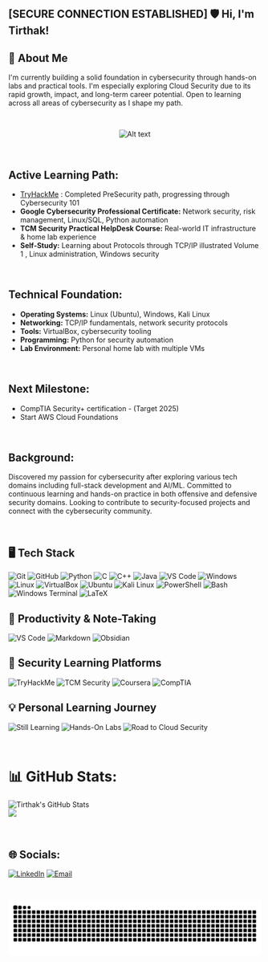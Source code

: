 ## [SECURE CONNECTION ESTABLISHED] 🛡️ Hi, I'm Tirthak!

## 💫 About Me

I'm currently building a solid foundation in cybersecurity through hands-on labs and practical tools. I'm especially exploring Cloud Security due to its rapid growth, impact, and long-term career potential. Open to learning across all areas of cybersecurity as I shape my path.

<br>


<p align="center">
  <img src="https://i.pinimg.com/originals/dc/4d/b1/dc4db1c340e223ef56883a33df40e00b.gif" alt="Alt text" width="700"/>
</p>


<br>

## Active Learning Path:
- [TryHackMe](https://tryhackme.com/p/Sovereign10) : Completed PreSecurity path, progressing through Cybersecurity 101
- **Google Cybersecurity Professional Certificate:** Network security, risk management, Linux/SQL, Python automation
- **TCM Security Practical HelpDesk Course:** Real-world IT infrastructure & home lab experience
- **Self-Study:** Learning about Protocols through TCP/IP illustrated Volume 1 , Linux administration, Windows security 

<br>

## Technical Foundation:
- **Operating Systems:** Linux (Ubuntu), Windows, Kali Linux
- **Networking:** TCP/IP fundamentals, network security protocols
- **Tools:** VirtualBox, cybersecurity tooling
- **Programming:** Python for security automation
- **Lab Environment:** Personal home lab with multiple VMs

<br>

## Next Milestone: 
- CompTIA Security+ certification - (Target 2025)
- Start AWS Cloud Foundations  

<br>

## Background:
Discovered my passion for cybersecurity after exploring various tech domains including full-stack development and AI/ML.
Committed to continuous learning and hands-on practice in both offensive and defensive security domains. Looking to contribute to security-focused projects and connect with the cybersecurity community.

<br>

## 🖥️ Tech Stack

![Git](https://img.shields.io/badge/GIT-E44C30?logo=git&logoColor=white&style=for-the-badge)
![GitHub](https://img.shields.io/badge/GitHub-181717?logo=github&logoColor=white&style=for-the-badge)
![Python](https://img.shields.io/badge/Python-3776AB?logo=python&logoColor=white&style=for-the-badge)
![C](https://img.shields.io/badge/C-00599C?logo=c&logoColor=white&style=for-the-badge)
![C++](https://img.shields.io/badge/C++-004482?logo=c%2B%2B&logoColor=white&style=for-the-badge)
![Java](https://img.shields.io/badge/Java-ED8B00?logo=java&logoColor=white&style=for-the-badge)
![VS Code](https://img.shields.io/badge/VS_Code-007ACC?logo=visual-studio-code&logoColor=white&style=for-the-badge)
![Windows](https://img.shields.io/badge/Windows-0078D6?logo=windows&logoColor=white&style=for-the-badge)
![Linux](https://img.shields.io/badge/Linux-FCC624?logo=linux&logoColor=black&style=for-the-badge)
![VirtualBox](https://img.shields.io/badge/VirtualBox-183A61?logo=virtualbox&logoColor=white&style=for-the-badge)
![Ubuntu](https://img.shields.io/badge/Ubuntu-E95420?logo=ubuntu&logoColor=white&style=for-the-badge)
![Kali Linux](https://img.shields.io/badge/Kali_Linux-557C94?logo=kalilinux&logoColor=white&style=for-the-badge)
![PowerShell](https://img.shields.io/badge/PowerShell-5391FE?logo=powershell&logoColor=white&style=for-the-badge)
![Bash](https://img.shields.io/badge/Bash_Script-121011?logo=gnubash&logoColor=white&style=for-the-badge)
![Windows Terminal](https://img.shields.io/badge/Windows_Terminal-4D4D4D?style=for-the-badge)
![LaTeX](https://img.shields.io/badge/LaTeX-008080?logo=latex&logoColor=white&style=for-the-badge)



## 🧰 Productivity & Note-Taking

![VS Code](https://img.shields.io/badge/VS_Code-007ACC?logo=visual-studio-code&logoColor=white&style=for-the-badge)
![Markdown](https://img.shields.io/badge/Markdown-000000?logo=markdown&logoColor=white&style=for-the-badge)
![Obsidian](https://img.shields.io/badge/Obsidian-purple?logo=obsidian&logoColor=white&style=for-the-badge)


## 🔐 Security Learning Platforms

![TryHackMe](https://img.shields.io/badge/TryHackMe-6f42c1?logo=tryhackme&logoColor=white&style=for-the-badge)
![TCM Security](https://img.shields.io/badge/TCM_Security-343a40?logo=hackthebox&logoColor=white&style=for-the-badge)
![Coursera](https://img.shields.io/badge/Coursera-0056D2?logo=coursera&logoColor=white&style=for-the-badge)
![CompTIA](https://img.shields.io/badge/CompTIA-ED1C24?logo=comptia&logoColor=white&style=for-the-badge)

## 💡 Personal Learning Journey

![Still Learning](https://img.shields.io/badge/Still_Learning-E67E22?style=for-the-badge)
![Hands-On Labs](https://img.shields.io/badge/Hands--On_Labs-007ec6?style=for-the-badge)
![Road to Cloud Security](https://img.shields.io/badge/Road_to_Cloud_Security-purple?style=for-the-badge)


<br>

# 📊 GitHub Stats:
![Tirthak's GitHub Stats](https://github-readme-stats.vercel.app/api?username=Tirthak10&show_icons=true&theme=dark&hide=prs)
<br/>
![](https://github-readme-stats.vercel.app/api/top-langs/?username=Tirthak10&theme=dark&hide_border=false&include_all_commits=true&count_private=false&layout=compact)

<br>

## 🌐 Socials:
[![LinkedIn](https://img.shields.io/badge/LinkedIn-%230077B5.svg?logo=linkedin&logoColor=white)](https://www.linkedin.com/in/tirthak-likhar-8808a8255/) 
[![Email](https://img.shields.io/badge/Email-D14836?logo=gmail&logoColor=white)](mailto:tirthak.likhar.10@gmail.com)


<br>
<!-- Snake Game Repo View -->
<div align="center">

  ![snake gif](https://github.com/Tirthak10/Tirthak10/blob/output/github-snake-dark.svg)

</div>

<br>

<!-- Proudly created with GPRM ( https://gprm.itsvg.in ) -->
